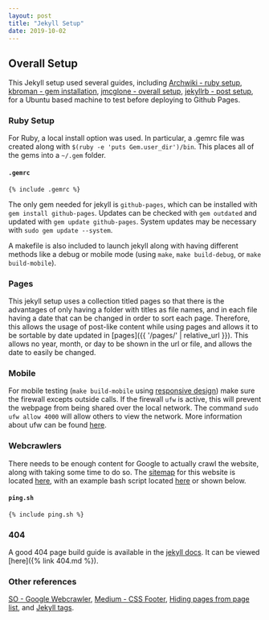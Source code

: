 ```yaml
---
layout: post
title: "Jekyll Setup"
date: 2019-10-02
---
```

## Overall Setup
This Jekyll setup used several guides, including
[Archwiki - ruby setup](https://wiki.archlinux.org/index.php/Ruby),
[kbroman - gem installation](https://kbroman.org/simple_site/pages/local_test.html),
[jmcglone - overall setup](http://jmcglone.com/guides/github-pages/),
[jekyllrb - post setup](https://jekyllrb.com/docs/step-by-step/08-blogging/),
for a Ubuntu based machine to test before deploying to Github Pages.

### Ruby Setup
For Ruby, a local install option was used. In particular, a .gemrc file was created along
with `$(ruby -e 'puts Gem.user_dir')/bin`. This places all of the gems into a `~/.gem`
folder.

#### **`.gemrc`**
```shell
{% include .gemrc %}
```
The only gem needed for jekyll is `github-pages`, which can be installed with `gem install
github-pages`. Updates can be checked with `gem outdated` and updated with `gem update
github-pages`. System updates may be necessary with `sudo gem update --system`.

A makefile is also included to launch jekyll along with having different methods like a
debug or mobile mode (using `make`, `make build-debug`, or `make build-mobile`).

### Pages
This jekyll setup uses a collection titled pages so that there is the advantages of only
having a folder with titles as file names, and in each file having a date that can be
changed in order to sort each page. Therefore, this allows the usage of post-like content
while using pages and allows it to be sortable by date updated in [pages]({{ '/pages/' |
relative_url }}). This allows no year, month, or day to be shown in the url or file, and
allows the date to easily be changed.

### Mobile
For mobile testing (`make build-mobile` using [responsive
design](https://developers.google.com/web/fundamentals/design-and-ux/responsive)) make
sure the firewall excepts outside calls. If the firewall `ufw` is active, this will
prevent the webpage from being shared over the local network. The command `sudo ufw allow
4000` will allow others to view the network. More information about ufw can be found
[here](https://sashabrava.github.io/2018/making-Jekyll-available-on-local-network.html).

### Webcrawlers
There needs to be enough content for Google to actually crawl the website, along with
taking some time to do so. The
[sitemap](https://jekyllrb.com/tutorials/convert-site-to-jekyll/#11-add-a-sitemap) for
this website is located [here](/sitemap.xml), with an example bash script located
[here](https://github.com/mwyoung/mwyoung.github.io/blob/master/_code/ping.sh) or shown
below.

#### **`ping.sh`**
```shell
{% include ping.sh %}
```

### 404
A good 404 page build guide is available in the [jekyll docs](https://jekyllrb.com/tutorials/custom-404-page/).
It can be viewed [here]({% link 404.md %}).

### Other references
[SO - Google Webcrawler](https://stackoverflow.com/questions/10376009/how-send-to-google-ping-after-add-new-post/13989836#13989836),
[Medium - CSS Footer](https://medium.com/@paynoattn/flexbox-sticky-footer-d19dab50c34),
[Hiding pages from page list](https://mycyberuniverse.com/exclude-pages-from-navigation-menu-in-jekyll.html), and
[Jekyll tags](https://longqian.me/2017/02/09/github-jekyll-tag/).
